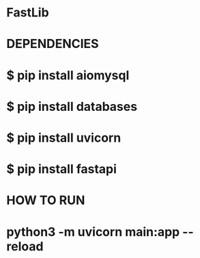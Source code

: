 # FastLib

# DEPENDENCIES
# $ pip install aiomysql
# $ pip install databases
# $ pip install uvicorn
# $ pip install fastapi

# HOW TO RUN 
# python3 -m uvicorn main:app --reload 
